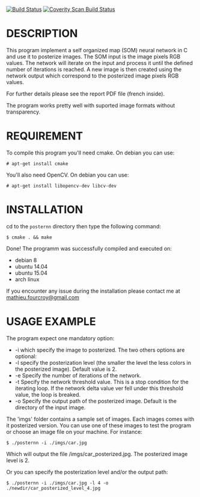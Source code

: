 [![Build Status](https://travis-ci.org/mathieufrh/posternn.svg?branch=master)](https://travis-ci.org/ntop/ntopng)
<a href="https://scan.coverity.com/projects/mathieufrh-posternn">
  <img alt="Coverity Scan Build Status"
       src="https://scan.coverity.com/projects/9395/badge.svg"/>
</a>

# DESCRIPTION

This program implement a self organized map (SOM) neural network in C and use
it to posterize images.
The SOM input is the image pixels RGB values. The network will iterate on the
input and process it until the defined number of iterations is reached. A new
image is then created using the network output which correspond to the
posterized image pixels RGB values.

For further details please see the report PDF file (french inside).

The program works pretty well with suported image formats without 
transparency.

# REQUIREMENT

To compile this program you'll need cmake. On debian you can use:
```
# apt-get install cmake
```

You'll also need OpenCV. On debian you can use:
```
# apt-get install libopencv-dev libcv-dev
```

# INSTALLATION

cd to the `posternn` directory then type the following command:
```
$ cmake . && make
```

Done!
The programm was successfully compiled and executed on:
 - debian 8
 - ubuntu 14.04
 - ubuntu 15.04
 - arch linux

If you encounter any issue during the installation please contact me at
mathieu.fourcroy@gmail.com

# USAGE EXAMPLE

The program expect one mandatory option:
 - -i which specify the image to posterized.
The two others options are optional:
 - -l specify the posterization level (the smaller the level the less colors in the posterized image). Default value is 2.
 - -e Specify the number of iterations of the network.
 - -t Specify the network threshold value. This is a stop condition for the iterating loop. If the network delta value ver fell under this threshold value, the loop is breaked.
 - -o Specify the output path of the posterized image. Default is the directory of the input image.

The 'imgs' folder contains a sample set of images. Each images comes with it posterized version. You can use one of these images to test the program or choose an image file on your machine. For instance:

```
$ ./posternn -i ./imgs/car.jpg
```

Which will output the file /imgs/car_posterized.jpg. The posterized image level is 2.

Or you can specify the posterization level and/or the output path:

```
$ ./posternn -i ./imgs/car.jpg -l 4 -o ./newdir/car_posterized_level_4.jpg
```
